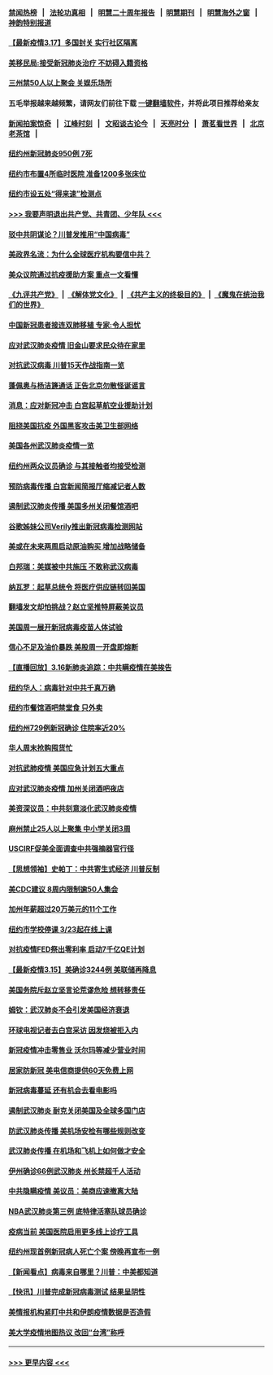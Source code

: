 #### [禁闻热榜](热点新闻.md?=0)  &nbsp;&nbsp;|&nbsp;&nbsp; [法轮功真相](https://github.com/gfw-breaker/truth/blob/master/README.md?=0) &nbsp;&nbsp;|&nbsp;&nbsp; [明慧二十周年报告](https://github.com/gfw-breaker/mh-reports/blob/master/README.md?=0) &nbsp;&nbsp;|&nbsp;&nbsp;[明慧期刊](https://github.com/gfw-breaker/mh-qikan) &nbsp;&nbsp;|&nbsp;&nbsp; [明慧海外之窗](https://github.com/gfw-breaker/mh-news/blob/master/README.md?=0) &nbsp;&nbsp;|&nbsp;&nbsp; [神韵特别报道](https://github.com/gfw-breaker/mh-news/blob/master/shenyun.md?=0)
#### [【最新疫情3.17】多国封关 实行社区隔离](../pages/nsc412/n11945621.md?t=03171431) 
#### [美移民局:接受新冠肺炎治疗 不妨碍入籍资格](../pages/nsc412/n11946121.md?t=03171431) 
#### [三州禁50人以上聚会  关娱乐场所](../pages/nsc412/n11946100.md?t=03171431) 
#### 五毛举报越来越频繁，请网友们前往下载 [一键翻墙软件](https://github.com/gfw-breaker/ssr-accounts)，并将此项目推荐给亲友
#### [新闻拍案惊奇](https://github.com/gfw-breaker/banned-news/blob/master/pages/link4.md) &nbsp;&nbsp;|&nbsp;&nbsp; [江峰时刻](https://github.com/gfw-breaker/banned-news/blob/master/pages/link4.md) &nbsp;&nbsp;|&nbsp;&nbsp; [文昭谈古论今](https://github.com/gfw-breaker/banned-news/blob/master/pages/link4.md) &nbsp;&nbsp;|&nbsp;&nbsp; [天亮时分](https://github.com/gfw-breaker/banned-news/blob/master/pages/link4.md) &nbsp;&nbsp;|&nbsp;&nbsp; [萧茗看世界](https://github.com/gfw-breaker/banned-news/blob/master/pages/link4.md) &nbsp;&nbsp;|&nbsp;&nbsp; [北京老茶馆](https://github.com/gfw-breaker/banned-news/blob/master/pages/link4.md) &nbsp;&nbsp;|&nbsp;&nbsp; 
#### [纽约州新冠肺炎950例 7死](../pages/nsc412/n11946095.md?t=03171431) 
#### [纽约市布置4所临时医院 准备1200多张床位](../pages/nsc412/n11946092.md?t=03171431) 
#### [纽约市设五处“得来速”检测点](../pages/nsc412/n11946087.md?t=03171431) 
#### [>>> 我要声明退出共产党、共青团、少年队 <<<](https://github.com/begood0513/goodnews/blob/master/quit/letter.md) 
#### [驳中共阴谋论？川普发推用“中国病毒”](../pages/nsc412/n11945945.md?t=03171431) 
#### [美政界名流：为什么全球医疗机构要信中共？](../pages/nsc412/n11945479.md?t=03171431) 
#### [美众议院通过抗疫援助方案 重点一文看懂](../pages/nsc412/n11945750.md?t=03171431) 
#### [《九评共产党》](https://github.com/begood0513/9ping.md/blob/master/README.md) &nbsp;|&nbsp; [《解体党文化》](../../../../jtdwh.md/blob/master/README.md)  &nbsp;|&nbsp; [《共产主义的终极目的》](../../../../gczydzjmd.md/blob/master/README.md) &nbsp;|&nbsp; [《魔鬼在统治我们的世界》](../../../../mgztzwmdsj.md/blob/master/README.md) 
#### [中国新冠患者接连双肺移植 专家:令人担忧](../pages/nsc412/n11945516.md?t=03171431) 
#### [应对武汉肺炎疫情 旧金山要求民众待在家里](../pages/nsc412/n11945757.md?t=03171431) 
#### [对抗武汉病毒 川普15天作战指南一览](../pages/nsc412/n11945503.md?t=03171431) 
#### [蓬佩奥与杨洁篪通话 正告北京勿散怪诞谣言](../pages/nsc412/n11945291.md?t=03171431) 
#### [消息：应对新冠冲击 白宫起草航空业援助计划](../pages/nsc412/n11945237.md?t=03171431) 
#### [阻挠美国抗疫 外国黑客攻击美卫生部网络](../pages/nsc412/n11945190.md?t=03171431) 
#### [美国各州武汉肺炎疫情一览](../pages/nsc412/n11944066.md?t=03171431) 
#### [纽约州两众议员确诊 与其接触者均接受检测](../pages/nsc412/n11944930.md?t=03171431) 
#### [预防病毒传播 白宫新闻简报厅缩减记者人数](../pages/nsc412/n11945023.md?t=03171431) 
#### [遏制武汉肺炎传播 美国多州关闭餐馆酒吧](../pages/nsc412/n11944857.md?t=03171431) 
#### [谷歌姊妹公司Verily推出新冠病毒检测网站](../pages/nsc412/n11945017.md?t=03171431) 
#### [美或在未来两周启动原油购买 增加战略储备](../pages/nsc412/n11944956.md?t=03171431) 
#### [白邦瑞：美媒被中共施压 不敢称武汉病毒](../pages/nsc412/n11944815.md?t=03171431) 
#### [纳瓦罗：起草总统令 将医疗供应链转回美国](../pages/nsc412/n11944808.md?t=03171431) 
#### [翻墙发文却怕挑战？赵立坚推特屏蔽美议员](../pages/nsc412/n11944758.md?t=03171431) 
#### [美国周一展开新冠病毒疫苗人体试验](../pages/nsc412/n11944761.md?t=03171431) 
#### [信心不足及油价暴跌 美股周一开盘即熔断](../pages/nsc412/n11944728.md?t=03171431) 
#### [【直播回放】3.16新肺炎追踪：中共瞒疫情在美挨告](../pages/nsc412/n11944429.md?t=03171431) 
#### [纽约华人：病毒针对中共千真万确](../pages/nsc412/n11942905.md?t=03171431) 
#### [纽约市餐馆酒吧禁堂食  只外卖](../pages/nsc412/n11943729.md?t=03171431) 
#### [纽约州729例新冠确诊  住院率近20%](../pages/nsc412/n11943724.md?t=03171431) 
#### [华人周末抢购囤货忙](../pages/nsc412/n11943687.md?t=03171431) 
#### [对抗武肺疫情 美国应急计划五大重点](../pages/nsc412/n11943193.md?t=03171431) 
#### [应对武汉肺炎疫情 加州关闭酒吧夜店](../pages/nsc412/n11943540.md?t=03171431) 
#### [美资深议员：中共刻意淡化武汉肺炎疫情](../pages/nsc412/n11943061.md?t=03171431) 
#### [麻州禁止25人以上聚集   中小学关闭3周](../pages/nsc412/n11943154.md?t=03171431) 
#### [USCIRF促美全面调查中共强摘器官行径](../pages/nsc412/n11942904.md?t=03171431) 
#### [【思想领袖】史帕丁：中共寄生式经济 川普反制](../pages/nsc412/n11805341.md?t=03171431) 
#### [美CDC建议 8周内限制逾50人集会](../pages/nsc412/n11942944.md?t=03171431) 
#### [加州年薪超过20万美元的11个工作](../pages/nsc412/n11919113.md?t=03171431) 
#### [纽约市学校停课   3/23起在线上课](../pages/nsc412/n11942804.md?t=03171431) 
#### [对抗疫情FED祭出零利率 启动7千亿QE计划](../pages/nsc412/n11942782.md?t=03171431) 
#### [【最新疫情3.15】美确诊3244例 美联储再降息](../pages/nsc412/n11940988.md?t=03171431) 
#### [美国务院斥赵立坚言论荒谬危险 想转移责任](../pages/nsc412/n11942518.md?t=03171431) 
#### [姆钦：武汉肺炎不会引发美国经济衰退](../pages/nsc412/n11942530.md?t=03171431) 
#### [环球电视记者去白宫采访 因发烧被拒入内](../pages/nsc412/n11942516.md?t=03171431) 
#### [新冠疫情冲击零售业 沃尔玛等减少营业时间](../pages/nsc412/n11942454.md?t=03171431) 
#### [居家防新冠 美电信商提供60天免费上网](../pages/nsc412/n11942457.md?t=03171431) 
#### [新冠病毒蔓延 还有机会去看电影吗](../pages/nsc412/n11942385.md?t=03171431) 
#### [遏制武汉肺炎 耐克关闭美国及全球多国门店](../pages/nsc412/n11942366.md?t=03171431) 
#### [防武汉肺炎传播 美机场安检有哪些规则改变](../pages/nsc412/n11939497.md?t=03171431) 
#### [武汉肺炎传播 在机场和飞机上如何做才安全](../pages/nsc412/n11928171.md?t=03171431) 
#### [伊州确诊66例武汉肺炎 州长禁超千人活动](../pages/nsc412/n11941564.md?t=03171431) 
#### [中共隐瞒疫情 美议员：美商应速撤离大陆](../pages/nsc412/n11941407.md?t=03171431) 
#### [NBA武汉肺炎第三例 底特律活塞队球员确诊](../pages/nsc412/n11941282.md?t=03171431) 
#### [疫病当前 美国医院启用更多线上诊疗工具](../pages/nsc412/n11941300.md?t=03171431) 
#### [纽约州现首例新冠病人死亡个案  傍晚再宣布一例](../pages/nsc412/n11941340.md?t=03171431) 
#### [【新闻看点】病毒来自哪里？川普：中美都知道](../pages/nsc412/n11940769.md?t=03171431) 
#### [【快讯】川普完成新冠病毒测试 结果呈阴性](../pages/nsc412/n11941045.md?t=03171431) 
#### [美情报机构紧盯中共和伊朗疫情数据是否造假](../pages/nsc412/n11940875.md?t=03171431) 
#### [美大学疫情地图热议 改回“台湾”称呼](../pages/nsc412/n11940365.md?t=03171431) 

----
#### [ >>> 更早内容 <<< ](../indexes/nsc412-earlier.md)
